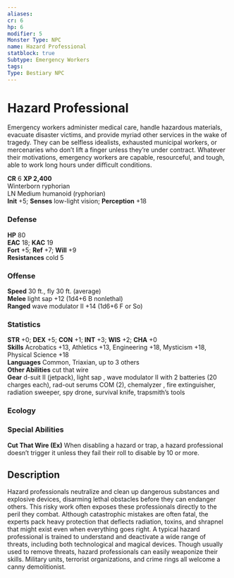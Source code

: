 ```yaml
---
aliases: 
cr: 6
hp: 6
modifier: 5
Monster Type: NPC
name: Hazard Professional
statblock: true
Subtype: Emergency Workers
tags: 
Type: Bestiary NPC
---
```


# Hazard Professional

Emergency workers administer medical care, handle hazardous materials, evacuate disaster victims, and provide myriad other services in the wake of tragedy. They can be selfless idealists, exhausted municipal workers, or mercenaries who don’t lift a finger unless they’re under contract. Whatever their motivations, emergency workers are capable, resourceful, and tough, able to work long hours under difficult conditions.

**CR** 6
**XP 2,400**  
Winterborn ryphorian  
LN Medium humanoid (ryphorian)  
**Init** +5; **Senses** low-light vision; **Perception** +18  

### Defense

**HP** 80  
**EAC** 18; **KAC** 19  
**Fort** +5; **Ref** +7; **Will** +9  
**Resistances** cold 5  

### Offense

**Speed** 30 ft., fly 30 ft. (average)  
**Melee** light sap +12 (1d4+6 B nonlethal)  
**Ranged** wave modulator II +14 (1d6+6 F or So)

### Statistics

**STR** +0; **DEX** +5; **CON** +1; **INT** +3; **WIS** +2; **CHA** +0  
**Skills** Acrobatics +13, Athletics +13, Engineering +18, Mysticism +18, Physical Science +18  
**Languages** Common, Triaxian, up to 3 others  
**Other Abilities** cut that wire  
**Gear** d-suit II (jetpack), light sap , wave modulator II with 2 batteries (20 charges each), rad-out serums COM (2), chemalyzer , fire extinguisher, radiation sweeper, spy drone, survival knife, trapsmith’s tools

### Ecology

### Special Abilities

**Cut That Wire (Ex)** When disabling a hazard or trap, a hazard professional doesn’t trigger it unless they fail their roll to disable by 10 or more.

## Description

Hazard professionals neutralize and clean up dangerous substances and explosive devices, disarming lethal obstacles before they can endanger others. This risky work often exposes these professionals directly to the peril they combat. Although catastrophic mistakes are often fatal, the experts pack heavy protection that deflects radiation, toxins, and shrapnel that might exist even when everything goes right. A typical hazard professional is trained to understand and deactivate a wide range of threats, including both technological and magical devices. Though usually used to remove threats, hazard professionals can easily weaponize their skills. Military units, terrorist organizations, and crime rings all welcome a canny demolitionist.